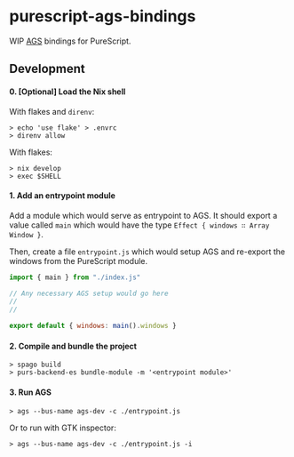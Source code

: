 # purescript-ags-bindings

WIP [AGS](https://github.com/Aylur/ags/) bindings for PureScript.

## Development

#### 0. [Optional] Load the Nix shell

With flakes and `direnv`:

```shell
> echo 'use flake' > .envrc
> direnv allow
```

With flakes:

```shell
> nix develop
> exec $SHELL
```

#### 1. Add an entrypoint module

Add a module which would serve as entrypoint to AGS.
It should export a value called `main` which would have the type `Effect { windows ∷ Array Window }`.

Then, create a file `entrypoint.js` which would setup AGS and re-export the windows from the PureScript module.

```js
import { main } from "./index.js"

// Any necessary AGS setup would go here
//
//

export default { windows: main().windows }
```

#### 2. Compile and bundle the project

```shell
> spago build
> purs-backend-es bundle-module -m '<entrypoint module>'
```

#### 3. Run AGS

```shell
> ags --bus-name ags-dev -c ./entrypoint.js
```

Or to run with GTK inspector:
```shell
> ags --bus-name ags-dev -c ./entrypoint.js -i
```

